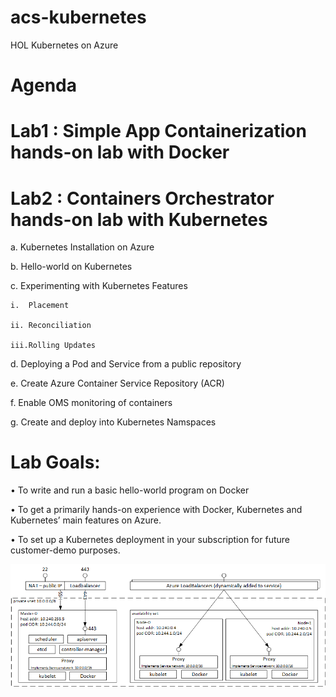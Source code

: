 # acs-kubernetes
HOL Kubernetes on Azure

# Agenda

# Lab1 : Simple App Containerization hands-on lab with Docker 


# Lab2 : Containers Orchestrator hands-on lab with Kubernetes 

a.	Kubernetes Installation on Azure

b.	Hello-world on Kubernetes

c.	Experimenting with Kubernetes Features

    i.	Placement

    ii.	Reconciliation
    
    iii.Rolling Updates
    
d.	Deploying a Pod and Service from a public repository 

e.	Create Azure Container Service Repository (ACR) 

f.	Enable OMS monitoring of containers

g.	Create and deploy into Kubernetes Namspaces

# Lab Goals:

•	To write and run a basic hello-world program on Docker

•	To get a primarily hands-on experience with Docker, Kubernetes and Kubernetes’ main features on Azure.

•	To set up a Kubernetes deployment in your subscription for future customer-demo purposes. 

![ScreenShot](https://github.com/Azure/acs-engine/raw/master/docs/images/kubernetes.png)
